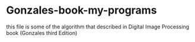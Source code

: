 # Gonzales-book-my-programs
this file is some of the algorithm that described in Digital Image Processing book (Gonzales third Edition)
